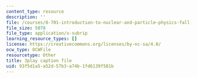 ```yaml
---
content_type: resource
description: ''
file: /courses/8-701-introduction-to-nuclear-and-particle-physics-fall-2020/93f5d1a5a52d57b3a74b1fd6139f501b_RFiXkal1vfM.vtt
file_size: 5078
file_type: application/x-subrip
learning_resource_types: []
license: https://creativecommons.org/licenses/by-nc-sa/4.0/
ocw_type: OCWFile
resourcetype: Other
title: 3play caption file
uid: 93f5d1a5-a52d-57b3-a74b-1fd6139f501b
---
```

